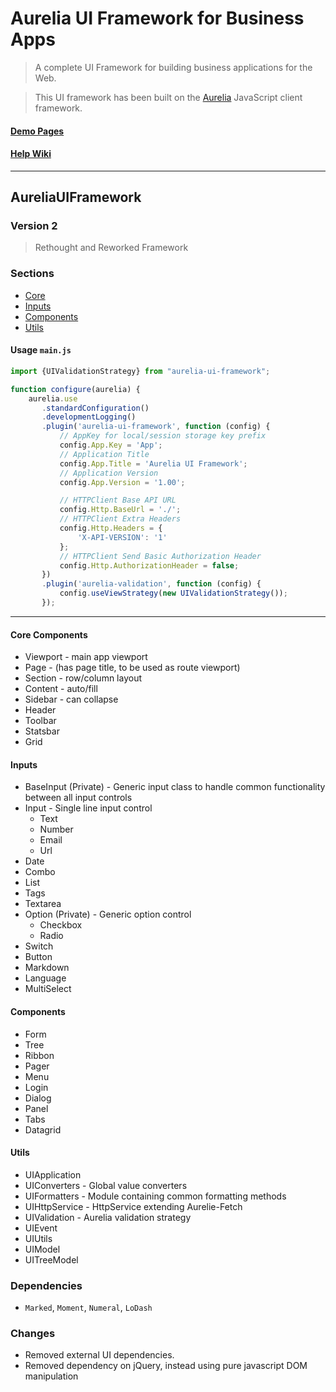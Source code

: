 # Aurelia UI Framework for Business Apps

> A complete UI Framework for building business applications for the Web.

> This UI framework has been built on the [Aurelia](http://aurelia.io) JavaScript client framework.


#### [Demo Pages](http://adarshpastakia.github.io/aurelia-ui-framework/v2)

#### [Help Wiki](https://github.com/adarshpastakia/aurelia-ui-framework/wiki/Home)


------

## AureliaUIFramework
### Version 2

> Rethought and Reworked Framework

### Sections

* [Core](framework/core)
* [Inputs](framework/inputs)
* [Components](framework/components)
* [Utils](framework/utils)


#### Usage `main.js`

```javascript
import {UIValidationStrategy} from "aurelia-ui-framework";

function configure(aurelia) {
    aurelia.use
       .standardConfiguration()
       .developmentLogging()
       .plugin('aurelia-ui-framework', function (config) {
           // AppKey for local/session storage key prefix
           config.App.Key = 'App';
           // Application Title
           config.App.Title = 'Aurelia UI Framework';
           // Application Version
           config.App.Version = '1.00';

           // HTTPClient Base API URL
           config.Http.BaseUrl = './';
           // HTTPClient Extra Headers
           config.Http.Headers = {
               'X-API-VERSION': '1'
           };
           // HTTPClient Send Basic Authorization Header
           config.Http.AuthorizationHeader = false;
       })
       .plugin('aurelia-validation', function (config) {
           config.useViewStrategy(new UIValidationStrategy());
       });
```

---

#### Core Components
* Viewport - main app viewport
* Page - (has page title, to be used as route viewport)
* Section - row/column layout
* Content - auto/fill
* Sidebar - can collapse
* Header
* Toolbar
* Statsbar
* Grid

#### Inputs
* BaseInput (Private) - Generic input class to handle common functionality between all input controls
* Input - Single line input control
    * Text
    * Number
    * Email
    * Url
* Date
* Combo
* List
* Tags
* Textarea
* Option (Private) - Generic option control
    * Checkbox
    * Radio
* Switch
* Button
* Markdown
* Language
* MultiSelect

#### Components
* Form
* Tree
* Ribbon
* Pager
* Menu
* Login
* Dialog
* Panel
* Tabs
* Datagrid

#### Utils
* UIApplication
* UIConverters - Global value converters
* UIFormatters - Module containing common formatting methods
* UIHttpService - HttpService extending Aurelie-Fetch
* UIValidation - Aurelia validation strategy
* UIEvent
* UIUtils
* UIModel
* UITreeModel

### Dependencies

* `Marked`, `Moment`, `Numeral`, `LoDash`


### Changes

* Removed external UI dependencies.
* Removed dependency on jQuery, instead using pure javascript DOM manipulation
